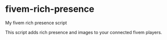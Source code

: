 # fivem-rich-presence
My fivem rich presence script

This script adds rich presence and images to your connected fivem players.
